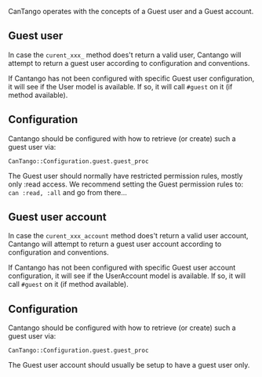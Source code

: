CanTango operates with the concepts of a Guest user and a Guest account.

## Guest user

In case the `curent_xxx_` method does't return a valid user, Cantango will attempt to return
a guest user according to configuration and conventions.

If Cantango has not been configured with specific Guest user configuration, it will see if the User model
is available. If so, it will call `#guest` on it (if method available).


## Configuration

Cantango should be configured with how to retrieve (or create) such a guest user via:

`CanTango::Configuration.guest.guest_proc`

The Guest user should normally have restricted permission rules, mostly only :read access.
We recommend setting the Guest permission rules to: `can :read, :all`
and go from there...

## Guest user account

In case the `curent_xxx_account` method does't return a valid user account, Cantango will attempt to return
a guest user account according to configuration and conventions.

If Cantango has not been configured with specific Guest user account configuration, it will see if the UserAccount model 
is available. If so, it will call `#guest` on it (if method available).

## Configuration

Cantango should be configured with how to retrieve (or create) such a guest user via:

`CanTango::Configuration.guest.guest_proc`

The Guest user account should usually be setup to have a guest user only.



